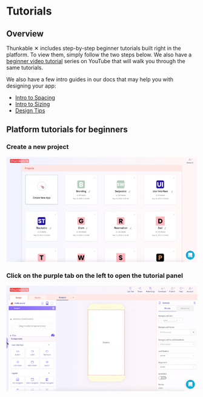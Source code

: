# Tutorials

## Overview

Thunkable ✕ includes step-by-step beginner tutorials built right in the platform. To view them, simply follow the two steps below. We also have a [beginner video tutorial](https://www.youtube.com/watch?v=YrONgW8udmM&list=PLB89L9PPGIrwpd62eYs6iOsHpjYboyuZE) series on YouTube that will walk you through the same tutorials.

We also have a few intro guides in our docs that may help you with designing your app:

* [Intro to Spacing](../create/intro-to-spacing.md)
* [Intro to Sizing](../create/intro-to-sizing.md)
* [Design Tips](../create/design-tips.md)

## **Platform tutorials for beginners**

### **Create a new project**

![You can name your project anything and rename it at any time](../../.gitbook/assets/newproject.gif)

### Click on the purple tab on the left to o**pen the tutorial panel**

![We have 5 beginner tutorials with more to come](../../.gitbook/assets/tutorials.gif)



